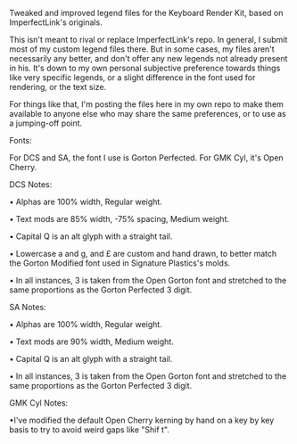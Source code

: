Tweaked and improved legend files for the Keyboard Render Kit, based on ImperfectLink's originals. 

This isn't meant to rival or replace ImperfectLink's repo. In general, I submit most of my custom legend files there. But in some cases, my files aren't necessarily any better, and don't offer any new legends not already present in his. It's down to my own personal subjective preference towards things like very specific legends, or a slight difference in the font used for rendering, or the text size. 

For things like that, I'm posting the files here in my own repo to make them available to anyone else who may share the same preferences, or to use as a jumping-off point.

Fonts:

For DCS and SA, the font I use is Gorton Perfected. For GMK Cyl, it's Open Cherry.

DCS Notes:

• Alphas are 100% width, Regular weight.

• Text mods are 85% width, -75% spacing, Medium weight.

• Capital Q is an alt glyph with a straight tail.

• Lowercase a and g, and £ are custom and hand drawn, to better match the Gorton Modified font used in Signature Plastics's molds.

• In all instances, 3 is taken from the Open Gorton font and stretched to the same proportions as the Gorton Perfected 3 digit.

SA Notes:

• Alphas are 100% width, Regular weight.

• Text mods are 90% width, Medium weight.

• Capital Q is an alt glyph with a straight tail.

• In all instances, 3 is taken from the Open Gorton font and stretched to the same proportions as the Gorton Perfected 3 digit.

GMK Cyl Notes:

•I've modified the default Open Cherry kerning by hand on a key by key basis to try to avoid weird gaps like "Shif t".
